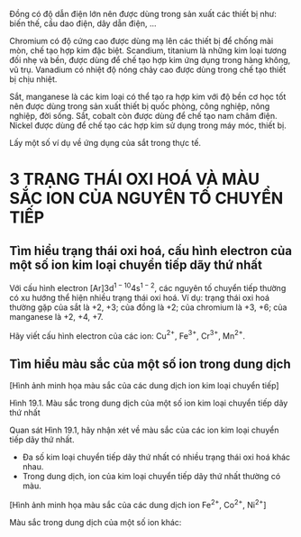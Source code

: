 Đồng có độ dẫn điện lớn nên được dùng trong sản xuất các thiết bị như: biến thế, cầu dao điện, dây dẫn điện, ...

Chromium có độ cứng cao được dùng mạ lên các thiết bị để chống mài mòn, chế tạo hợp kim đặc biệt. Scandium, titanium là những kim loại tương đối nhẹ và bền, được dùng để chế tạo hợp kim ứng dụng trong hàng không, vũ trụ. Vanadium có nhiệt độ nóng chảy cao được dùng trong chế tạo thiết bị chịu nhiệt.

Sắt, manganese là các kim loại có thể tạo ra hợp kim với độ bền cơ học tốt nên được dùng trong sản xuất thiết bị quốc phòng, công nghiệp, nông nghiệp, đời sống. Sắt, cobalt còn được dùng để chế tạo nam châm điện. Nickel được dùng để chế tạo các hợp kim sử dụng trong máy móc, thiết bị.

Lấy một số ví dụ về ứng dụng của sắt trong thực tế.

# 3 TRẠNG THÁI OXI HOÁ VÀ MÀU SẮC ION CỦA NGUYÊN TỐ CHUYỂN TIẾP

## Tìm hiểu trạng thái oxi hoá, cấu hình electron của một số ion kim loại chuyển tiếp dãy thứ nhất

Với cấu hình electron [Ar]3d$^{1-10}$4s$^{1-2}$, các nguyên tố chuyển tiếp thường có xu hướng thể hiện nhiều trạng thái oxi hoá. Ví dụ: trạng thái oxi hoá thường gặp của sắt là +2, +3; của đồng là +2; của chromium là +3, +6; của manganese là +2, +4, +7.

Hãy viết cấu hình electron của các ion: Cu$^{2+}$, Fe$^{3+}$, Cr$^{3+}$, Mn$^{2+}$.

## Tìm hiểu màu sắc của một số ion trong dung dịch

[Hình ảnh minh họa màu sắc của các dung dịch ion kim loại chuyển tiếp]

Hình 19.1. Màu sắc trong dung dịch của một số ion kim loại chuyển tiếp dãy thứ nhất

Quan sát Hình 19.1, hãy nhận xét về màu sắc của các ion kim loại chuyển tiếp dãy thứ nhất.

- Đa số kim loại chuyển tiếp dãy thứ nhất có nhiều trạng thái oxi hoá khác nhau.
- Trong dung dịch, ion của kim loại chuyển tiếp dãy thứ nhất thường có màu.

[Hình ảnh minh họa màu sắc của các dung dịch ion Fe$^{2+}$, Co$^{2+}$, Ni$^{2+}$]

Màu sắc trong dung dịch của một số ion khác: